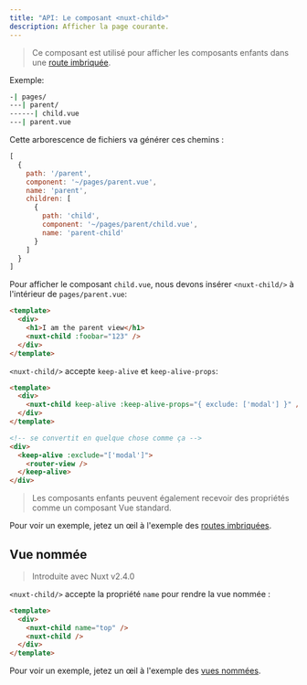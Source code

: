 ```yaml
---
title: "API: Le composant <nuxt-child>"
description: Afficher la page courante.
---
```


> Ce composant est utilisé pour afficher les composants enfants dans une [route imbriquée](/guide/routing#nested-routes).

Exemple:

```bash
-| pages/
---| parent/
------| child.vue
---| parent.vue
```

Cette arborescence de fichiers va générer ces chemins :

```js
[
  {
    path: '/parent',
    component: '~/pages/parent.vue',
    name: 'parent',
    children: [
      {
        path: 'child',
        component: '~/pages/parent/child.vue',
        name: 'parent-child'
      }
    ]
  }
]
```

Pour afficher le composant `child.vue`, nous devons insérer `<nuxt-child/>` à l'intérieur de `pages/parent.vue`:

```html
<template>
  <div>
    <h1>I am the parent view</h1>
    <nuxt-child :foobar="123" />
  </div>
</template>
```

`<nuxt-child/>` accepte `keep-alive` et `keep-alive-props`:

```html
<template>
  <div>
    <nuxt-child keep-alive :keep-alive-props="{ exclude: ['modal'] }" />
  </div>
</template>

<!-- se convertit en quelque chose comme ça -->
<div>
  <keep-alive :exclude="['modal']">
    <router-view />
  </keep-alive>
</div>
```

> Les composants enfants peuvent également recevoir des propriétés comme un composant Vue standard.

Pour voir un exemple, jetez un œil à l'exemple des [routes imbriquées](/examples/nested-routes).

## Vue nommée

> Introduite avec Nuxt v2.4.0

`<nuxt-child/>` accepte la propriété `name` pour rendre la vue nommée :

```html
<template>
  <div>
    <nuxt-child name="top" />
    <nuxt-child />
  </div>
</template>
```

Pour voir un exemple, jetez un œil à l'exemple des [vues nommées](/examples/named-views).
